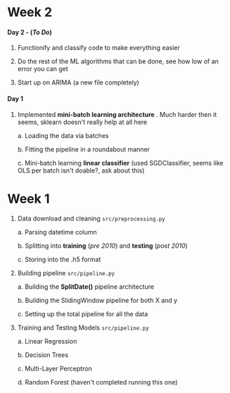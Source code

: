 # Week 2

#### Day 2 - (*To Do*)

1. Functionify and classify code to make everything easier

2. Do the rest of the ML algorithms that can be done, see how low of an error you can get

3. Start up on ARIMA (a new file completely)

#### Day 1
1. Implemented **mini-batch learning architecture** . Much harder then it seems, sklearn doesn't really help at all here

	a. Loading the data via batches

	b. Fitting the pipeline in a roundabout manner

	c. Mini-batch learning **linear classifier** (used SGDClassifier, seems like OLS per batch isn't doable?, ask about this)

# Week 1

1. Data download and cleaning `src/preprocessing.py`

	a. Parsing datetime column

	b. Splitting into **training** (*pre 2010*) and **testing** (*post 2010*)

	c. Storing into the .h5 format

2. Building pipeline `src/pipeline.py`

	a. Building the **SplitDate()** pipeline architecture 

	b. Building the SlidingWindow pipeline for both X and y

	c. Setting up the total pipeline for all the data

3. Training and Testing Models `src/pipeline.py`
	
	a. Linear Regression

	b. Decision Trees

	c. Multi-Layer Perceptron

	d. Random Forest (haven't completed running this one)
